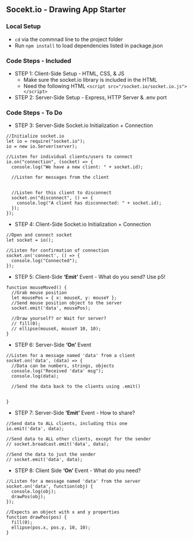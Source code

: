 ## Socekt.io - Drawing App Starter

### Local Setup
- `cd` via the commnad line to the project folder
- Run `npm install` to load dependencies listed in package.json

### Code Steps - Included
- STEP 1:	Client-Side Setup - HTML, CSS, & JS
  - Make sure the socket.io library is included in the HTML
  - Need the following HTML `<script src="/socket.io/socket.io.js"></script>`
- STEP 2:	Server-Side Setup - Express, HTTP Server & .env port

### Code Steps - To Do
- STEP 3:	Server-Side Socket.io Initialization + Connection
```
//Initialize socket.io
let io = require("socket.io");
io = new io.Server(server);
```
```
//Listen for individual clients/users to connect
io.on("connection", (socket) => {
  console.log("We have a new client: " + socket.id);
  
  //Listen for messages from the client


  //Listen for this client to disconnect
  socket.on("disconnect", () => {
    console.log("A client has disconnected: " + socket.id);
  });
});
```

- STEP 4:	Client-Side Socket.io Initialization + Connection
```
//Open and connect socket
let socket = io();
```
```
//Listen for confirmation of connection
socket.on('connect', () => {
  console.log("Connected");
});
```

- STEP 5:	Client-Side **‘Emit’** Event - What do you send? Use p5!
```
function mouseMoved() {
  //Grab mouse position
  let mousePos = { x: mouseX, y: mouseY };
  //Send mouse position object to the server
  socket.emit('data', mousePos);

  //Draw yourself? or Wait for server?
  // fill(0);
  // ellipse(mouseX, mouseY 10, 10);
}
```

- STEP 6:	Server-Side **‘On’** Event
```
//Listen for a message named 'data' from a client
socket.on('data', (data) => {
  //Data can be numbers, strings, objects
  console.log("Received 'data' msg");
  console.log(data);

  //Send the data back to the clients using .emit()


}
```

- STEP 7:	Server-Side **‘Emit’** Event - How to share?
```
//Send data to ALL clients, including this one
io.emit('data', data);

//Send data to ALL other clients, except for the sender
// socket.broadcast.emit('data', data);

//Send the data to just the sender
// socket.emit('data', data);
```

- STEP 8:	Client Side **‘On’** Event - What do you need?
```
//Listen for a message named 'data' from the server
socket.on('data', function(obj) {
  console.log(obj);
  drawPos(obj);
});
```
```
//Expects an object with x and y properties
function drawPos(pos) {
  fill(0);
  ellipse(pos.x, pos.y, 10, 10);
}
```
